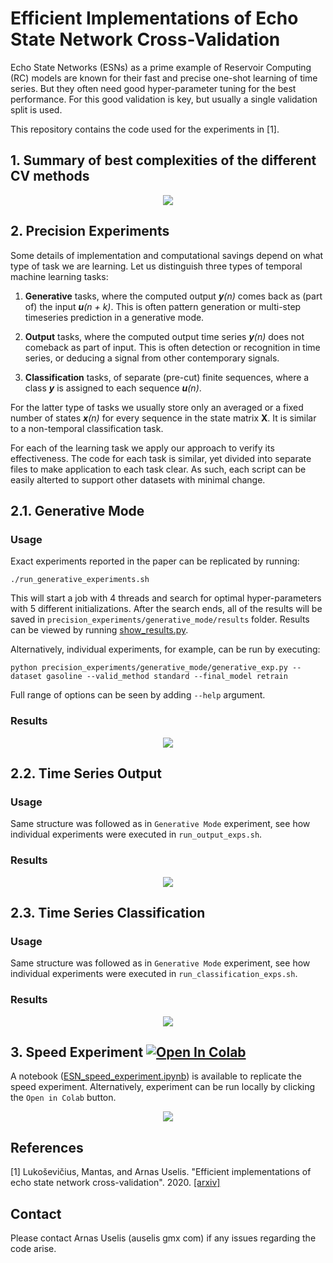 # Efficient Implementations of Echo State Network Cross-Validation
Echo State Networks (ESNs) as a prime example of Reservoir Computing (RC) models are known for their fast and precise one-shot learning of time series. But they often need good hyper-parameter tuning for the best performance. For this good validation is key, but usually a single validation split is used. 

This repository contains the code used for the experiments in [1].

## 1. Summary of best complexities of the different CV methods

<p align="center"><img align="center" src="https://i.imgur.com/M0ZfzBH.png"></p>

## 2. Precision Experiments

Some details of implementation and computational savings depend on what type of task we are learning. Let us distinguish three types of temporal machine learning tasks:

1. <b>Generative</b> tasks, where the computed output <i><b>y</b>(n)</i> comes back as (part of) the input <i><b>u</b>(n + k)</i>. This is often pattern generation or multi-step timeseries prediction in a generative mode.

2. <b>Output</b> tasks, where the computed output time series <i><b>y</b>(n)</i> does not comeback as part of input. This is often detection or recognition in time series, or deducing a signal from other contemporary signals.

3. <b>Classification</b> tasks, of separate (pre-cut) finite sequences, where a class <i><b>y</b></i> is assigned to each sequence <i><b>u</b>(n)</i>. 

For the latter type of tasks we usually store only an averaged or a fixed number of states <i><b>x</b>(n)</i> for every sequence in the state matrix <b>X</b>. It is similar to a non-temporal classification task.

For each of the learning task we apply our approach to verify its effectiveness. The code for each task is similar, yet divided into separate files to make application to each task clear. As such, each script can be easily alterted to support other datasets with minimal change. 

<!-- <p align="center"><img align="center" src="https://i.imgur.com/tObv3JZ.png"></p> -->

## 2.1. Generative Mode

### Usage
Exact experiments reported in the paper can be replicated by running:

`./run_generative_experiments.sh`

This will start a job with 4 threads and search for optimal hyper-parameters with 5 different initializations. 
After the search ends, all of the results will be saved in `precision_experiments/generative_mode/results` folder.
Results can be viewed by running [show_results.py](https://github.com/oshapio/testing/blob/master/precision_experiments/generative_mode/show_results.py).

Alternatively, individual experiments, for example, can be run by executing:

`python precision_experiments/generative_mode/generative_exp.py --dataset gasoline --valid_method standard --final_model retrain`

Full range of options can be seen by adding `--help` argument.

### Results
<p align="center"><img align="center" src="https://i.imgur.com/75CIBqz.png"></p>

## 2.2. Time Series Output

### Usage
Same structure was followed as in `Generative Mode` experiment, see how individual experiments were executed in `run_output_exps.sh`.
### Results
<p align="center"><img align="center" src="https://i.imgur.com/EYRsk2P.png"></p>


## 2.3. Time Series Classification

### Usage
Same structure was followed as in `Generative Mode` experiment, see how individual experiments were executed in `run_classification_exps.sh`.
### Results
<p align="center"><img align="center" src="https://i.imgur.com/sWjUu2v.png"></p>


## 3. Speed Experiment [![Open In Colab](https://colab.research.google.com/assets/colab-badge.svg)](https://colab.research.google.com/github/deepmind/deepmind-research/blob/master/hierarchical_probabilistic_unet/HPU_Net.ipynb)

A notebook ([ESN_speed_experiment.ipynb](/ESN_speed_experiment.ipynb)) is available to replicate the speed experiment. Alternatively, experiment can be run locally by clicking the `Open in Colab` button.

<p align="center"><img align="center" src="https://i.imgur.com/A1Iyro8.png"></p>

## References

[1] Lukoševičius, Mantas, and Arnas Uselis. "Efficient implementations of echo state network cross-validation". 2020. [[arxiv]](https://arxiv.org/abs/2006.11282)

## Contact

Please contact Arnas Uselis (auselis gmx com) if any issues regarding the code arise.
